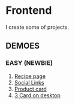 # Frontend
I create some of projects.

## DEMOES
### EASY (NEWBIE)

1. [Recipe page](https://mhmdhalim.github.io/Frontend/Recipe%20page/)
2. [Social Links](https://mhmdhalim.github.io/Frontend/social-links/)
3. [Product card](https://mhmdhalim.github.io/Frontend/product-preview-card-component-main/)
4. [3 Card on desktop](https://mhmdhalim.github.io/Frontend/3%20card/)
 
